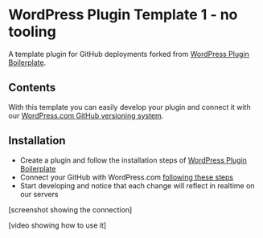 # WordPress Plugin Template 1 - no tooling

A template plugin for GitHub deployments forked from [WordPress Plugin Boilerplate](https://github.com/DevinVinson/WordPress-Plugin-Boilerplate).

## Contents

With this template you can easily develop your plugin and connect it with our [WordPress.com GitHub versioning system](https://wordpress.com/support/deploy-from-github-workflow).

## Installation

- Create a plugin and follow the installation steps of [WordPress Plugin Boilerplate](https://github.com/DevinVinson/WordPress-Plugin-Boilerplate)
- Connect your GitHub with WordPress.com [following these steps](https://wordpress.com/support/deploy-from-github-workflow)
- Start developing and notice that each change will reflect in realtime on our servers

[screenshot showing the connection]

[video showing how to use it]
